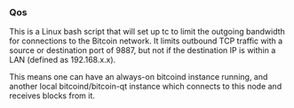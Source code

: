 ### Qos ###

This is a Linux bash script that will set up tc to limit the outgoing bandwidth for connections to the Bitcoin network. It limits outbound TCP traffic with a source or destination port of 9887, but not if the destination IP is within a LAN (defined as 192.168.x.x).

This means one can have an always-on bitcoind instance running, and another local bitcoind/bitcoin-qt instance which connects to this node and receives blocks from it.
